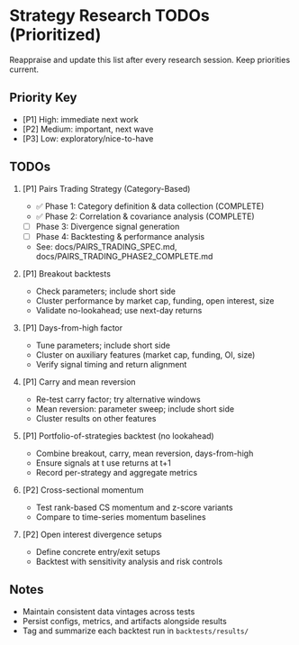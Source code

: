 # Strategy Research TODOs (Prioritized)

Reappraise and update this list after every research session. Keep priorities current.

## Priority Key
- [P1] High: immediate next work
- [P2] Medium: important, next wave
- [P3] Low: exploratory/nice-to-have

## TODOs

1. [P1] Pairs Trading Strategy (Category-Based)
   - ✅ Phase 1: Category definition & data collection (COMPLETE)
   - ✅ Phase 2: Correlation & covariance analysis (COMPLETE)
   - [ ] Phase 3: Divergence signal generation
   - [ ] Phase 4: Backtesting & performance analysis
   - See: docs/PAIRS_TRADING_SPEC.md, docs/PAIRS_TRADING_PHASE2_COMPLETE.md

2. [P1] Breakout backtests
   - Check parameters; include short side
   - Cluster performance by market cap, funding, open interest, size
   - Validate no-lookahead; use next-day returns

3. [P1] Days-from-high factor
   - Tune parameters; include short side
   - Cluster on auxiliary features (market cap, funding, OI, size)
   - Verify signal timing and return alignment

4. [P1] Carry and mean reversion
   - Re-test carry factor; try alternative windows
   - Mean reversion: parameter sweep; include short side
   - Cluster results on other features

5. [P1] Portfolio-of-strategies backtest (no lookahead)
   - Combine breakout, carry, mean reversion, days-from-high
   - Ensure signals at t use returns at t+1
   - Record per-strategy and aggregate metrics

6. [P2] Cross-sectional momentum
   - Test rank-based CS momentum and z-score variants
   - Compare to time-series momentum baselines

7. [P2] Open interest divergence setups
   - Define concrete entry/exit setups
   - Backtest with sensitivity analysis and risk controls

## Notes
- Maintain consistent data vintages across tests
- Persist configs, metrics, and artifacts alongside results
- Tag and summarize each backtest run in `backtests/results/`